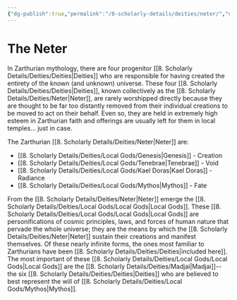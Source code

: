 ```yaml
---
{"dg-publish":true,"permalink":"/8-scholarly-details/deities/neter/","noteIcon":""}
---
```


# The Neter

In Zarthurian mythology, there are four progenitor [[8. Scholarly Details/Deities/Deities\|Deities]] who are responsible for having created the entirety of the known (and unknown) universe. These four [[8. Scholarly Details/Deities/Deities\|Deities]], known collectively as the [[8. Scholarly Details/Deities/Neter\|Neter]], are rarely worshipped directly because they are thought to be far too distantly removed from their individual creations to be moved to act on their behalf. Even so, they are held in extremely high esteem in Zarthurian faith and offerings are usually left for them in local temples... just in case.

The Zarthurian [[8. Scholarly Details/Deities/Neter\|Neter]] are: 

- [[8. Scholarly Details/Deities/Local Gods/Genesis\|Genesis]] - Creation
- [[8. Scholarly Details/Deities/Local Gods/Tenebrae\|Tenebrae]] - Void
- [[8. Scholarly Details/Deities/Local Gods/Kael Doras\|Kael Doras]] - Radiance
- [[8. Scholarly Details/Deities/Local Gods/Mythos\|Mythos]] - Fate

From the [[8. Scholarly Details/Deities/Neter\|Neter]] emerge the [[8. Scholarly Details/Deities/Local Gods/Local Gods\|Local Gods]]. These [[8. Scholarly Details/Deities/Local Gods/Local Gods\|Local Gods]] are personifications of cosmic principles, laws, and forces of human nature that pervade the whole universe; they are the means by which the [[8. Scholarly Details/Deities/Neter\|Neter]] sustain their creations and manifest themselves. Of these nearly infinite forms, the ones most familiar to Zarthurians have been [[8. Scholarly Details/Deities/Deities\|included here]]. The most important of these [[8. Scholarly Details/Deities/Local Gods/Local Gods\|Local Gods]] are the [[8. Scholarly Details/Deities/Madjai\|Madjai]]-- the six [[8. Scholarly Details/Deities/Deities\|Deities]] who are believed to best represent the will of [[8. Scholarly Details/Deities/Local Gods/Mythos\|Mythos]].  

